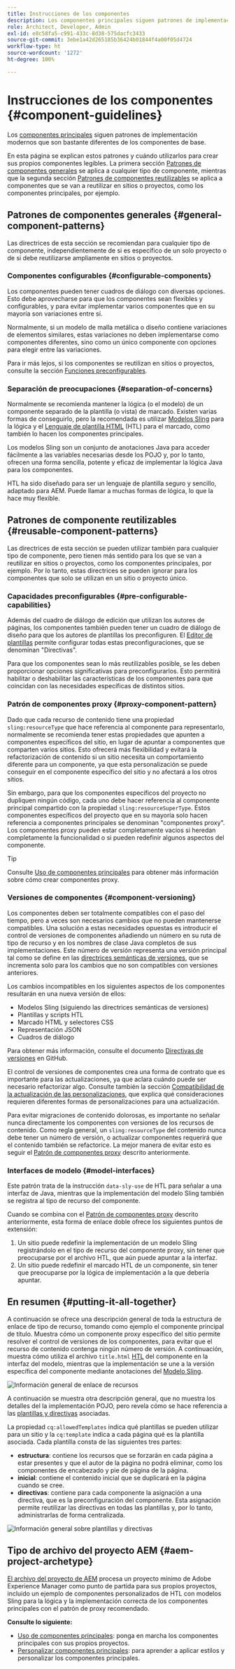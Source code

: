 ```yaml
---
title: Instrucciones de los componentes
description: Los componentes principales siguen patrones de implementación modernos que son bastante diferentes de los componentes de base.
role: Architect, Developer, Admin
exl-id: e8c58fa5-c991-433c-8d38-575dacfc3433
source-git-commit: 3ebe1a42d265185b36424b01844f4a00f05d4724
workflow-type: ht
source-wordcount: '1272'
ht-degree: 100%

---
```


# Instrucciones de los componentes {#component-guidelines}

Los [componentes principales](overview.md) siguen patrones de implementación modernos que son bastante diferentes de los componentes de base.

En esta página se explican estos patrones y cuándo utilizarlos para crear sus propios componentes legibles. La primera sección [Patrones de componentes generales](#general-component-patterns) se aplica a cualquier tipo de componente, mientras que la segunda sección [Patrones de componentes reutilizables](#reusable-component-patterns) se aplica a componentes que se van a reutilizar en sitios o proyectos, como los componentes principales, por ejemplo.

## Patrones de componentes generales {#general-component-patterns}

Las directrices de esta sección se recomiendan para cualquier tipo de componente, independientemente de si es específico de un solo proyecto o de si debe reutilizarse ampliamente en sitios o proyectos.

### Componentes configurables {#configurable-components}

Los componentes pueden tener cuadros de diálogo con diversas opciones. Esto debe aprovecharse para que los componentes sean flexibles y configurables, y para evitar implementar varios componentes que en su mayoría son variaciones entre sí.

Normalmente, si un modelo de malla metálica o diseño contiene variaciones de elementos similares, estas variaciones no deben implementarse como componentes diferentes, sino como un único componente con opciones para elegir entre las variaciones.

Para ir más lejos, si los componentes se reutilizan en sitios o proyectos, consulte la sección [Funciones preconfigurables](#pre-configurable-capabilities).

### Separación de preocupaciones {#separation-of-concerns}

Normalmente se recomienda mantener la lógica (o el modelo) de un componente separado de la plantilla (o vista) de marcado. Existen varias formas de conseguirlo, pero la recomendada es utilizar [Modelos Sling](https://sling.apache.org/documentation/bundles/models.html) para la lógica y el [Lenguaje de plantilla HTML](https://docs.adobe.com/content/help/es-ES/experience-manager-htl/using/overview.html) (HTL) para el marcado, como también lo hacen los componentes principales.

Los modelos Sling son un conjunto de anotaciones Java para acceder fácilmente a las variables necesarias desde los POJO y, por lo tanto, ofrecen una forma sencilla, potente y eficaz de implementar la lógica Java para los componentes.

HTL ha sido diseñado para ser un lenguaje de plantilla seguro y sencillo, adaptado para AEM. Puede llamar a muchas formas de lógica, lo que la hace muy flexible.

## Patrones de componente reutilizables {#reusable-component-patterns}

Las directrices de esta sección se pueden utilizar también para cualquier tipo de componente, pero tienen más sentido para los que se van a reutilizar en sitios o proyectos, como los componentes principales, por ejemplo. Por lo tanto, estas directrices se pueden ignorar para los componentes que solo se utilizan en un sitio o proyecto único.

### Capacidades preconfigurables {#pre-configurable-capabilities}

Además del cuadro de diálogo de edición que utilizan los autores de páginas, los componentes también pueden tener un cuadro de diálogo de diseño para que los autores de plantillas los preconfiguren. El [Editor de plantillas](https://docs.adobe.com/content/help/es-ES/experience-manager-cloud-service/sites/authoring/features/templates.html) permite configurar todas estas preconfiguraciones, que se denominan &quot;Directivas&quot;.

Para que los componentes sean lo más reutilizables posible, se les deben proporcionar opciones significativas para preconfigurarlos. Esto permitirá habilitar o deshabilitar las características de los componentes para que coincidan con las necesidades específicas de distintos sitios.

### Patrón de componentes proxy {#proxy-component-pattern}

Dado que cada recurso de contenido tiene una propiedad `sling:resourceType` que hace referencia al componente para representarlo, normalmente se recomienda tener estas propiedades que apunten a componentes específicos del sitio, en lugar de apuntar a componentes que comparten varios sitios. Esto ofrecerá más flexibilidad y evitará la refactorización de contenido si un sitio necesita un comportamiento diferente para un componente, ya que esta personalización se puede conseguir en el componente específico del sitio y no afectará a los otros sitios.

Sin embargo, para que los componentes específicos del proyecto no dupliquen ningún código, cada uno debe hacer referencia al componente principal compartido con la propiedad `sling:resourceSuperType`. Estos componentes específicos del proyecto que en su mayoría solo hacen referencia a componentes principales se denominan &quot;componentes proxy&quot;. Los componentes proxy pueden estar completamente vacíos si heredan completamente la funcionalidad o si pueden redefinir algunos aspectos del componente.

>[!TIP]
>
>Consulte [Uso de componentes principales](/help/get-started/using.md#create-proxy-components) para obtener más información sobre cómo crear componentes proxy.

### Versiones de componentes {#component-versioning}

Los componentes deben ser totalmente compatibles con el paso del tiempo, pero a veces son necesarios cambios que no pueden mantenerse compatibles. Una solución a estas necesidades opuestas es introducir el control de versiones de componentes añadiendo un número en su ruta de tipo de recurso y en los nombres de clase Java completos de sus implementaciones. Este número de versión representa una versión principal tal como se define en las [directrices semánticas de versiones](https://semver.org/), que se incrementa solo para los cambios que no son compatibles con versiones anteriores.

Los cambios incompatibles en los siguientes aspectos de los componentes resultarán en una nueva versión de ellos:

* Modelos Sling (siguiendo las directrices semánticas de versiones)
* Plantillas y scripts HTL
* Marcado HTML y selectores CSS
* Representación JSON
* Cuadros de diálogo

Para obtener más información, consulte el documento [Directivas de versiones](https://github.com/adobe/aem-core-wcm-components/wiki/Versioning-Policies) en GitHub.

El control de versiones de componentes crea una forma de contrato que es importante para las actualizaciones, ya que aclara cuándo puede ser necesario refactorizar algo. Consulte también la sección [Compatibilidad de la actualización de las personalizaciones](customizing.md#upgrade-compatibility-of-customizations), que explica qué consideraciones requieren diferentes formas de personalizaciones para una actualización.

Para evitar migraciones de contenido dolorosas, es importante no señalar nunca directamente los componentes con versiones de los recursos de contenido. Como regla general, un `sling:resourceType` del contenido nunca debe tener un número de versión, o actualizar componentes requerirá que el contenido también se refactorice. La mejor manera de evitar esto es seguir el [Patrón de componentes proxy](#proxy-component-pattern) descrito anteriormente.

### Interfaces de modelo {#model-interfaces}

Este patrón trata de la instrucción `data-sly-use` de HTL para señalar a una interfaz de Java, mientras que la implementación del modelo Sling también se registra al tipo de recurso del componente.

Cuando se combina con el [Patrón de componentes proxy](#proxy-component-pattern) descrito anteriormente, esta forma de enlace doble ofrece los siguientes puntos de extensión:

1. Un sitio puede redefinir la implementación de un modelo Sling registrándolo en el tipo de recurso del componente proxy, sin tener que preocuparse por el archivo HTL, que aún puede apuntar a la interfaz.
1. Un sitio puede redefinir el marcado HTL de un componente, sin tener que preocuparse por la lógica de implementación a la que debería apuntar.

## En resumen {#putting-it-all-together}

A continuación se ofrece una descripción general de toda la estructura de enlace de tipo de recurso, tomando como ejemplo el componente principal de título. Muestra cómo un componente proxy específico del sitio permite resolver el control de versiones de los componentes, para evitar que el recurso de contenido contenga ningún número de versión. A continuación, muestra cómo utiliza el archivo `title.html` [HTL](https://docs.adobe.com/content/help/es-ES/experience-manager-htl/using/overview.html) del componente en la interfaz del modelo, mientras que la implementación se une a la versión específica del componente mediante anotaciones del [Modelo Sling](https://sling.apache.org/documentation/bundles/models.html).

![Información general de enlace de recursos](/help/assets/chlimage_1-32.png)

A continuación se muestra otra descripción general, que no muestra los detalles del la implementación POJO, pero revela cómo se hace referencia a las [plantillas y directivas](https://docs.adobe.com/content/help/en/experience-manager-cloud-service/implementing/components-templates/templates.html) asociadas.

La propiedad `cq:allowedTemplates` indica qué plantillas se pueden utilizar para un sitio y la `cq:template` indica a cada página qué es la plantilla asociada. Cada plantilla consta de las siguientes tres partes:

* **estructura**: contiene los recursos que se forzarán en cada página a estar presentes y que el autor de la página no podrá eliminar, como los componentes de encabezado y pie de página de la página.
* **inicial**: contiene el contenido inicial que se duplicará en la página cuando se cree.
* **directivas**: contiene para cada componente la asignación a una directiva, que es la preconfiguración del componente. Esta asignación permite reutilizar las directivas en todas las plantillas y, por lo tanto, administrarlas de forma centralizada.

![Información general sobre plantillas y directivas](/help/assets/screen_shot_2018-12-07at093102.png)

## Tipo de archivo del proyecto AEM {#aem-project-archetype}

[El archivo del proyecto de AEM](/help/developing/archetype/overview.md) procesa un proyecto mínimo de Adobe Experience Manager como punto de partida para sus propios proyectos, incluido un ejemplo de componentes personalizados de HTL con modelos Sling para la lógica y la implementación correcta de los componentes principales con el patrón de proxy recomendado.

**Consulte lo siguiente:**

* [Uso de componentes principales](/help/get-started/using.md): ponga en marcha los componentes principales con sus propios proyectos.
* [Personalizar componentes principales](customizing.md): para aprender a aplicar estilos y personalizar los componentes principales.
